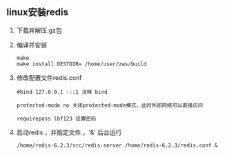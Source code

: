 ## linux安装redis

1. 下载并解压.gz包

2. 编译并安装

   ```shell
   make 
   make install DESTDIR= /home/user/zws/build
   ```

3. 修改配置文件redis.conf

   ```shell
   #bind 127.0.0.1 -::1 注释 bind
   
   protected-mode no 关闭protected-mode模式，此时外部网络可以直接访问
   
   requirepass lbf123 设置密码
   ```

4. 启动redis ，并指定文件 ，'&' 后台运行

   ```
   /home/redis-6.2.3/src/redis-server /home/redis-6.2.3/redis.conf &
   ```

   

